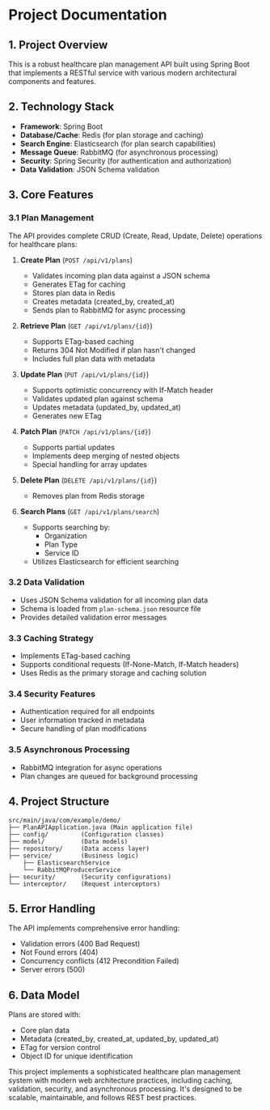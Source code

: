 # Project Documentation

## 1. Project Overview
This is a robust healthcare plan management API built using Spring Boot that implements a RESTful service with various modern architectural components and features.

## 2. Technology Stack
- **Framework**: Spring Boot
- **Database/Cache**: Redis (for plan storage and caching)
- **Search Engine**: Elasticsearch (for plan search capabilities)
- **Message Queue**: RabbitMQ (for asynchronous processing)
- **Security**: Spring Security (for authentication and authorization)
- **Data Validation**: JSON Schema validation

## 3. Core Features

### 3.1 Plan Management
The API provides complete CRUD (Create, Read, Update, Delete) operations for healthcare plans:

1. **Create Plan** (`POST /api/v1/plans`)
   - Validates incoming plan data against a JSON schema
   - Generates ETag for caching
   - Stores plan data in Redis
   - Creates metadata (created_by, created_at)
   - Sends plan to RabbitMQ for async processing

2. **Retrieve Plan** (`GET /api/v1/plans/{id}`)
   - Supports ETag-based caching
   - Returns 304 Not Modified if plan hasn't changed
   - Includes full plan data with metadata

3. **Update Plan** (`PUT /api/v1/plans/{id}`)
   - Supports optimistic concurrency with If-Match header
   - Validates updated plan against schema
   - Updates metadata (updated_by, updated_at)
   - Generates new ETag

4. **Patch Plan** (`PATCH /api/v1/plans/{id}`)
   - Supports partial updates
   - Implements deep merging of nested objects
   - Special handling for array updates

5. **Delete Plan** (`DELETE /api/v1/plans/{id}`)
   - Removes plan from Redis storage

6. **Search Plans** (`GET /api/v1/plans/search`)
   - Supports searching by:
     - Organization
     - Plan Type
     - Service ID
   - Utilizes Elasticsearch for efficient searching

### 3.2 Data Validation
- Uses JSON Schema validation for all incoming plan data
- Schema is loaded from `plan-schema.json` resource file
- Provides detailed validation error messages

### 3.3 Caching Strategy
- Implements ETag-based caching
- Supports conditional requests (If-None-Match, If-Match headers)
- Uses Redis as the primary storage and caching solution

### 3.4 Security Features
- Authentication required for all endpoints
- User information tracked in metadata
- Secure handling of plan modifications

### 3.5 Asynchronous Processing
- RabbitMQ integration for async operations
- Plan changes are queued for background processing

## 4. Project Structure
```
src/main/java/com/example/demo/
├── PlanAPIApplication.java (Main application file)
├── config/         (Configuration classes)
├── model/          (Data models)
├── repository/     (Data access layer)
├── service/        (Business logic)
    ├── ElasticsearchService
    └── RabbitMQProducerService
├── security/       (Security configurations)
└── interceptor/    (Request interceptors)
```

## 5. Error Handling
The API implements comprehensive error handling:
- Validation errors (400 Bad Request)
- Not Found errors (404)
- Concurrency conflicts (412 Precondition Failed)
- Server errors (500)

## 6. Data Model
Plans are stored with:
- Core plan data
- Metadata (created_by, created_at, updated_by, updated_at)
- ETag for version control
- Object ID for unique identification

This project implements a sophisticated healthcare plan management system with modern web architecture practices, including caching, validation, security, and asynchronous processing. It's designed to be scalable, maintainable, and follows REST best practices.
